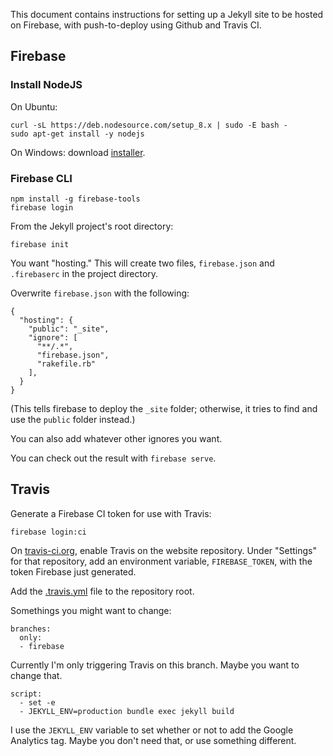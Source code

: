 This document contains instructions for setting up a Jekyll site to be hosted on Firebase, with push-to-deploy using Github and Travis CI.

## Firebase

### Install NodeJS

On Ubuntu:

```
curl -sL https://deb.nodesource.com/setup_8.x | sudo -E bash -
sudo apt-get install -y nodejs
```

On Windows: download [installer](https://nodejs.org/en/#download).

### Firebase CLI

```
npm install -g firebase-tools
firebase login
```

From the Jekyll project's root directory:

```
firebase init
```

You want "hosting." This will create two files, ```firebase.json``` and ```.firebaserc``` in the project directory.

Overwrite ```firebase.json``` with the following:

```
{
  "hosting": {
    "public": "_site",
    "ignore": [
      "**/.*",
      "firebase.json",
      "rakefile.rb"
    ],
  }
}
```

(This tells firebase to deploy the ```_site``` folder; otherwise, it tries to find and use the ```public``` folder instead.)

You can also add whatever other ignores you want.

You can check out the result with ```firebase serve```.

## Travis

Generate a Firebase CI token for use with Travis:

```
firebase login:ci
```

On [travis-ci.org](https://travis-ci.org/), enable Travis on the website repository. Under "Settings" for that repository, add an environment variable, ```FIREBASE_TOKEN```, with the token Firebase just generated.

Add the [.travis.yml](https://github.com/lsav/lsav.github.io/blob/firebase/.travis.yml) file to the repository root.

Somethings you might want to change:

```
branches:
  only:
  - firebase
```

Currently I'm only triggering Travis on this branch. Maybe you want to change that.

```
script:
  - set -e
  - JEKYLL_ENV=production bundle exec jekyll build
```

I use the ```JEKYLL_ENV``` variable to set whether or not to add the Google Analytics tag. Maybe you don't need that, or use something different.
